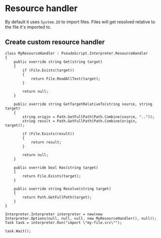 # Resource handler

By default it uses `System.IO` to import files. Files will get resolved relative to the file it's imported to.

## Create custom resource handler

```
class MyResourceHandler : PseudoScript.Interpreter.ResourceHandler
{
	public override string Get(string target)
    {
        if (File.Exists(target))
        {
            return File.ReadAllText(target);
        }

        return null;
    }

    public override string GetTargetRelativeTo(string source, string target)
    {
        string origin = Path.GetFullPath(Path.Combine(source, ".."));
        string result = Path.GetFullPath(Path.Combine(origin, target));

        if (File.Exists(result))
        {
            return result;
        }

        return null;
    }

    public override bool Has(string target)
    {
        return File.Exists(target);
    }

    public override string Resolve(string target)
    {
        return Path.GetFullPath(target);
    }
}

Interpreter.Interpreter interpreter = new(new Interpreter.Options(null, null, null, new MyResourceHandler(), null));
Task task = interpreter.Run("import \"my-file.src\"");

task.Wait();
```